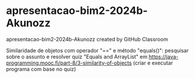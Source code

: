 # apresentacao-bim2-2024b-Akunozz
apresentacao-bim2-2024b-Akunozz created by GitHub Classroom

Similaridade de objetos com operador "==" e método "equals()": pesquisar sobre o assunto e resolver quiz "Equals and ArrayList" em https://java-programming.mooc.fi/part-8/3-similarity-of-objects (criar e executar programa com base no quiz)
